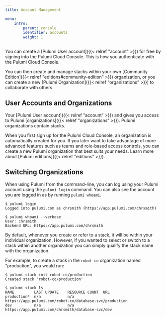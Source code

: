 ```yaml
---
title: Account Management

menu:
    intro:
        parent: console
        identifier: accounts
        weight: 1
---
```


You can create a [Pulumi User account]({{< relref "account" >}}) for free by signing into the
Pulumi Cloud Console. This is how you authenticate with the Pulumi Cloud Console.

You can then create and manage stacks within your own
[Community Edition]({{< relref "editions#community-edition" >}}) organization, or you can create a new
[Pulumi Organization]({{< relref "organizations" >}}) to collaborate with others. 

## User Accounts and Organizations

Your [Pulumi User account]({{< relref "account" >}})  and gives you access to Pulumi [organizations]({{< relref "organizations" >}}).
Pulumi organizations contain stacks.

When you first sign up for the Pulumi Cloud Console, an organization is automatically created for you.
If you later want to take advantage of more advanced features such as teams and role-based access controls,
you can create a new Pulumi organization that best suits your needs. Learn more about
[Pulumi editions]({{< relref "editions" >}}).

## Switching Organizations

When using Pulumi from the command-line, you can log using your Pulumi account using the `pulumi login`
command. You can also see the account you are logged in as by running `pulumi whoami`.

```
$ pulumi login
Logged into pulumi.com as chrsmith (https://app.pulumi.com/chrsmith)

$ pulumi whoami --verbose
User: chrsmith
Backend URL: https://app.pulumi.com/chrsmith
```

By default, whenever you create or refer to a stack, it will be within your individual organization.
However, if you wanted to select or switch to a stack within another organization you can simply
qualify the stack name with the organization.

For example, to create a stack in the `robot-co` organization named "production", you would run:

```
$ pulumi stack init robot-co/production
Created stack 'robot-co/production'

$ pulumi stack ls
NAME         LAST UPDATE    RESOURCE COUNT  URL
production*  n/a            n/a             https://app.pulumi.com/robot-co/database-svc/production
dev          n/a            n/a             https://app.pulumi.com/chrsmith/database-svc/dev
```
